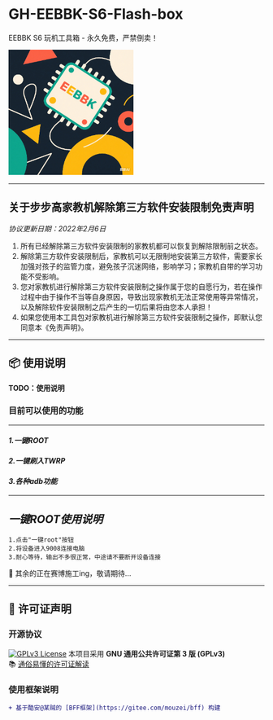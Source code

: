 # GH-EEBBK-S6-Flash-box

EEBBK S6 玩机工具箱 - 永久免费，严禁倒卖！

![EEBBKBOX](EEBBK_resized.png "EEBBKBOX")

---
## 关于步步高家教机解除第三方软件安装限制免责声明
*协议更新日期：2022年2月6日*
1. 所有已经解除第三方软件安装限制的家教机都可以恢复到解除限制前之状态。
2. 解除第三方软件安装限制后，家教机可以无限制地安装第三方软件，需要家长加强对孩子的监管力度，避免孩子沉迷网络，影响学习；家教机自带的学习功能不受影响。
3. 您对家教机进行解除第三方软件安装限制之操作属于您的自愿行为，若在操作过程中由于操作不当等自身原因，导致出现家教机无法正常使用等异常情况，以及解除软件安装限制之后产生的一切后果将由您本人承担！
4. 如果您使用本工具包对家教机进行解除第三方软件安装限制之操作，即默认您同意本《免责声明》。

---

## 📦 使用说明
**TODO：使用说明**  
### 目前可以使用的功能

---

#### *1.一键ROOT*
#### *2.一键刷入TWRP*
#### *3.各种adb功能*

---

## *一键ROOT使用说明*
~~~
1.点击"一键root"按钮
2.将设备进入9008连接电脑
3.耐心等待，输出不多很正常，中途请不要断开设备连接
~~~
🚧 其余的正在赛博施工ing，敬请期待...

---

## 📜 许可证声明

### 开源协议
[![GPLv3 License](https://img.shields.io/badge/License-GPLv3-blue.svg)](https://opensource.org/licenses/)
本项目采用 **GNU 通用公共许可证第 3 版 (GPLv3)**  
📚 [通俗易懂的许可证解读](https://www.gnu.org/licenses/gpl-3.0.en.html)

### 使用框架说明
```diff
+ 基于酷安@某贼的 [BFF框架](https://gitee.com/mouzei/bff) 构建
